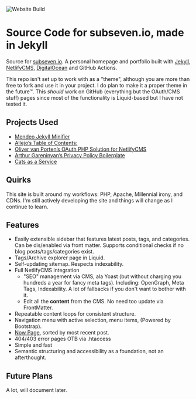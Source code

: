 ![Website Build](https://github.com/subsevenx/jekyll-subseven.io/actions/workflows/deploy.yml/badge.svg)

# Source Code for subseven.io, made in Jekyll
Source for [subseven.io](https://subseven.io/). A personal homepage and portfolio built with [Jekyll](https://jekyllrb.com), [NetlifyCMS](https://www.netlifycms.org/), [DigitalOcean](https://digitalocean.com/) and GitHub Actions.

This repo isn't set up to work with as a "theme", although you are more than free to fork and use it in your project. I do plan to make it a proper theme in the future™. This *should* work on GitHub (everything but the OAuth/CMS stuff) pages since most of the functionality is Liquid-based but I have not tested it.

## Projects Used

- [Mendeo Jekyll Minifier](https://github.com/Mendeo/jekyll-minifier) 
- [Allejo’s Table of Contents:](https://github.com/allejo/jekyll-toc)
- [Oliver van Porten’s OAuth PHP Solution for NetlifyCMS](https://github.com/mcdeck/netlify-cms-oauth-provider-php)
- [Arthur Gareninyan’s Privacy Policy Boilerplate](https://github.com/ArthurGareginyan/privacy-policy-template)
- [Cats as a Service](https://cataas.com/)

## Quirks

This site is built around my workflows: PHP, Apache, Millennial irony, and CDNs. I'm still actively developing the site and things will change as I continue to learn. 

## Features
* Easily extensible sidebar that features latest posts, tags, and categories. Can be dis/enabled via front matter. Supports conditional checks if no blog posts/tags/categories exist. 
* Tags/Archive explorer page in Liquid.
* Self-updating sitemap. Respects indexability.
* Full NetlifyCMS integration
    - "SEO" management via CMS, ala Yoast (but without charging you hundreds a year for fancy meta tags). Including: OpenGraph, Meta Tags, Indexability. A lot of fallbacks if you don't want to bother with it.
    - Edit all the **content** from the CMS. No need too update via FrontMatter.
* Repeatable content loops for consistent structure.
* Navigation menu with active selection, menu items,  (Powered by Bootstrap).
* [Now Page](https://nownownow.com/about), sorted by most recent post.
* 404/403 error pages OTB via .htaccess
* Simple and fast 
* Semantic structuring and accessibility as a foundation, not an afterthought.

## Future Plans
A lot, will document later.